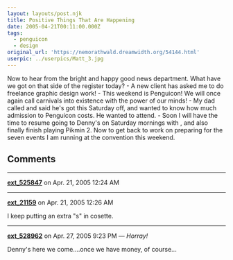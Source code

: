 ```yaml
---
layout: layouts/post.njk
title: Positive Things That Are Happening
date: 2005-04-21T00:11:00.000Z
tags:
  - penguicon
  - design
original_url: 'https://nemorathwald.dreamwidth.org/54144.html'
userpic: ../userpics/Matt_3.jpg
---
```

Now to hear from the bright and happy good news department. What have we got on that side of the register today? - A new client has asked me to do freelance graphic design work! - This weekend is Penguicon! We will once again call carnivals into existence with the power of our minds! - My dad called and said he's got this Saturday off, and wanted to know how much admission to Penguicon costs. He wanted to attend. - Soon I will have the time to resume going to Denny's on Saturday mornings with , and also finally finish playing Pikmin 2. Now to get back to work on preparing for the seven events I am running at the convention this weekend.

## Comments

---

**[ext_525847](https://www.dreamwidth.org/users/ext_525847)** on Apr. 21, 2005 12:24 AM

<lj user="exampleusername">

---

**[ext_21159](https://www.dreamwidth.org/users/ext_21159)** on Apr. 21, 2005 12:26 AM

I keep putting an extra "s" in cosette.

---

**[ext_528962](https://www.dreamwidth.org/users/ext_528962)** on Apr. 27, 2005 9:23 PM — *Horray!*

Denny's here we come....once we have money, of course...
